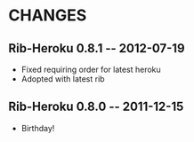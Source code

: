 # CHANGES

## Rib-Heroku 0.8.1 -- 2012-07-19

* Fixed requiring order for latest heroku
* Adopted with latest rib

## Rib-Heroku 0.8.0 -- 2011-12-15

* Birthday!
